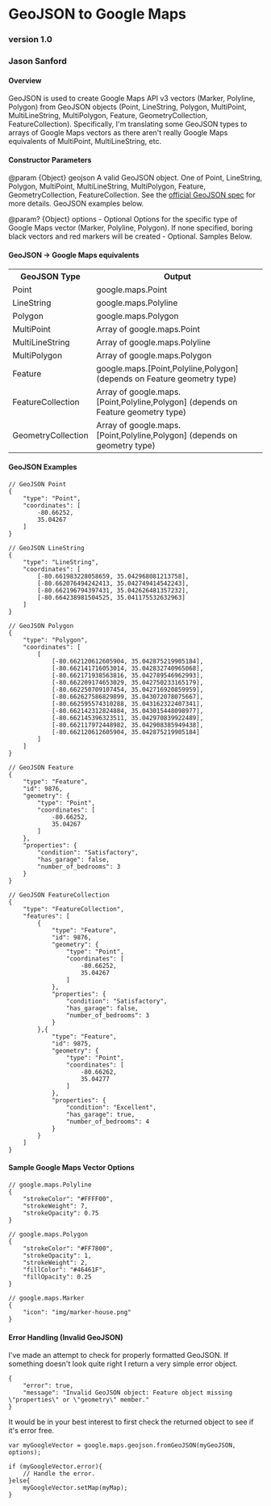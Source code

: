 # GeoJSON to Google Maps
### version 1.0
### Jason Sanford

#### Overview
GeoJSON is used to create Google Maps API v3 vectors (Marker, Polyline, Polygon) from GeoJSON objects (Point, LineString, Polygon, MultiPoint, MultiLineString, MultiPolygon, Feature, GeometryCollection, FeatureCollection). Specifically, I'm translating some GeoJSON types to arrays of Google Maps vectors as there aren't really Google Maps equivalents of MultiPoint, MultiLineString, etc.

#### Constructor Parameters
@param {Object} geojson
A valid GeoJSON object. One of Point, LineString, Polygon, MultiPoint, MultiLineString, MultiPolygon, Feature, GeometryCollection, FeatureCollection. See the [official GeoJSON spec](http://geojson.org) for more details. GeoJSON examples below.
		
@param? {Object} options - Optional
Options for the specific type of Google Maps vector (Marker, Polyline, Polygon). If none specified, boring black vectors and red markers will be created - Optional. Samples Below.

#### GeoJSON -> Google Maps equivalents
<table>
<tr><th>GeoJSON Type</th><th>Output</th></tr>
<tr><td>Point</td><td>google.maps.Point</td></tr>
<tr><td>LineString</td><td>google.maps.Polyline</td></tr>
<tr><td>Polygon</td><td>google.maps.Polygon</td></tr>
<tr><td>MultiPoint</td><td>Array of google.maps.Point</td></tr>
<tr><td>MultiLineString</td><td>Array of google.maps.Polyline</td></tr>
<tr><td>MultiPolygon</td><td>Array of google.maps.Polygon</td></tr>
<tr><td>Feature</td><td>google.maps.[Point,Polyline,Polygon] (depends on Feature geometry type)</td></tr>
<tr><td>FeatureCollection</td><td>Array of google.maps.[Point,Polyline,Polygon] (depends on Feature geometry type)</td></tr>
<tr><td>GeometryCollection</td><td>Array of google.maps.[Point,Polyline,Polygon] (depends on geometry type)</td></tr>
</table>

#### GeoJSON Examples
	// GeoJSON Point
	{
		"type": "Point",
		"coordinates": [
			-80.66252,
			35.04267
		]
	}
	
	// GeoJSON LineString
	{
		"type": "LineString",
		"coordinates": [
			[-80.661983228058659, 35.042968081213758],
			[-80.662076494242413, 35.042749414542243],
			[-80.662196794397431, 35.042626481357232],
			[-80.664238981504525, 35.041175532632963]
		]
	}
	
	// GeoJSON Polygon
	{
		"type": "Polygon",
		"coordinates": [
			[
				[-80.662120612605904, 35.042875219905184],
				[-80.662141716053014, 35.042832740965068],
				[-80.662171938563816, 35.042789546962993],
				[-80.662209174653029, 35.042750233165179],
				[-80.662250709107454, 35.042716920859959],
				[-80.662627586829899, 35.043072078075667],
				[-80.662595574310288, 35.043162322407341],
				[-80.662142312824884, 35.043015448098977],
				[-80.662145396323511, 35.042970839922489],
				[-80.662117972448982, 35.042908385949438],
				[-80.662120612605904, 35.042875219905184]
			]
		]
	}
	
	// GeoJSON Feature
	{
		"type": "Feature",
		"id": 9876,
		"geometry": {
			"type": "Point",
			"coordinates": [
				-80.66252,
				35.04267
			]
		},
		"properties": {
			"condition": "Satisfactory",
			"has_garage": false,
			"number_of_bedrooms": 3
		}
	}
	
	// GeoJSON FeatureCollection
	{
		"type": "FeatureCollection",
		"features": [
			{
				"type": "Feature",
				"id": 9876,
				"geometry": {
					"type": "Point",
					"coordinates": [
						-80.66252,
						35.04267
					]
				},
				"properties": {
					"condition": "Satisfactory",
					"has_garage": false,
					"number_of_bedrooms": 3
				}
			},{
				"type": "Feature",
				"id": 9875,
				"geometry": {
					"type": "Point",
					"coordinates": [
						-80.66262,
						35.04277
					]
				},
				"properties": {
					"condition": "Excellent",
					"has_garage": true,
					"number_of_bedrooms": 4
				}
			}
		]
	}

#### Sample Google Maps Vector Options
	// google.maps.Polyline
	{
		"strokeColor": "#FFFF00",
		"strokeWeight": 7,
		"strokeOpacity": 0.75
	}
	
	// google.maps.Polygon
	{
		"strokeColor": "#FF7800",
		"strokeOpacity": 1,
		"strokeWeight": 2,
		"fillColor": "#46461F",
		"fillOpacity": 0.25
	}
	
	// google.maps.Marker
	{
		"icon": "img/marker-house.png"
	}

#### Error Handling (Invalid GeoJSON)

I've made an attempt to check for properly formatted GeoJSON. If something doesn't look quite right I return a very simple error object.

	{
		"error": true,
		"message": "Invalid GeoJSON object: Feature object missing \"properties\" or \"geometry\" member."
	}

It would be in your best interest to first check the returned object to see if it's error free.
	
	var myGoogleVector = google.maps.geojson.fromGeoJSON(myGeoJSON, options);
	
	if (myGoogleVector.error){
		// Handle the error.
	}else{
		myGoogleVector.setMap(myMap);
	}
